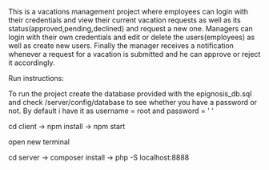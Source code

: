 This is a vacations management project where employees can login with their credentials and view their current vacation requests as well as its status(approved,pending,declined) and request a new one. 
Managers can login with their own credentials and edit or delete the users(employees) as well as create new users. Finally the manager receives a notification whenever a request for a vacation is submitted and he can
approve or reject it accordingly.


Run instructions: 

To run the project create the database provided with the epignosis_db.sql and check /server/config/database to see whether you have a password or not. By default i have it as username = root and password = ' '

cd client -> npm install -> npm start 

open new terminal 

cd server -> composer install -> php -S localhost:8888
